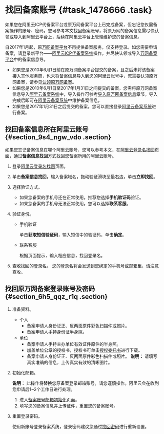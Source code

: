 # 找回备案账号 {#task_1478666 .task}

如果您在阿里云ICP代备案平台或原万网备案平台上已完成备案，但忘记您仅需备案操作的账号、密码，您可参考本文找回备案账号，将原万网的备案信息需尽快认领或导入到阿里云平台上，后续在阿里云平台上管理维护您的备案信息。

自2017年1月起，原[万网备案平台](http://beian.aliyun.com/account/login.htm)不再提供备案服务，仅支持登录。如您需要申请备案，请登录新平台——[阿里云ICP代备案系统](https://beian.aliyun.com/)操作，并尽快认领或导入[万网备案平台](http://beian.aliyun.com/account/login.htm)中的备案信息导。

-   如果您是2010年6月1日前在原万网备案平台提交的备案，且之后未将该备案接入其他服务商，也未将备案信息导入到您的阿里云账号中，您需要认领原万网备案，请参见[认领原万网备案](cn.zh-CN/管理查看ICP备案信息/原万网ICP备案信息导入阿里云/认领原万网备案.md#)。
-   如果您是2010年6月1日至2017年1月31日之间提交的备案，您需将原万网备案信息导入[阿里云备案系统](https://beian.aliyun.com/order/selfBaIndex.htm)中，导入操作可参考[导入原万网备案信息](cn.zh-CN/管理查看ICP备案信息/原万网ICP备案信息导入阿里云/导入原万网备案信息.md#)章节。导入完成后即可在[阿里云备案系统](https://beian.aliyun.com/order/selfBaIndex.htm)中维护备案信息。
-   如果您是2017年1月31日之后提交的备案，您可以直接登录[阿里云备案系统](https://beian.aliyun.com/order/selfBaIndex.htm)进行备案。

## 找回备案信息所在阿里云账号 {#section_9s4_ngw_vdo .section}

如果您忘记备案信息在哪个阿里云账号，您可以参考本文，在[阿里云登录名找回](https://account.aliyun.com/find_loginid/findLoginId.htm?focus=beiAn)页面，通过**备案信息找回**方式找回您备案所用的阿里云账号。

1.  登录[阿里云登录名找回](https://account.aliyun.com/find_loginid/findLoginId.htm?focus=beiAn)页面。
2.  单击**备案信息找回**，输入备案域名，拖动验证滑块至最右边，单击**立即找回**。
3.  选择验证方式。 
    -   如果您备案的手机号还在正常使用，推荐您选择**手机验证码**验证。
    -   如果您备案的手机号无法正常使用，您可以选择**联系客服**。
4.  验证身份。 
    -   手机验证

        单击**获取短信验证码**，输入短信中的验证码，单击**确定**。

    -   联系客服

        根据页面提示，输入相应信息，找回登录名。

5.  查收找回的登录名。 您的登录名将会发送到您绑定的手机号或邮箱里，请注意查收。

## 找回原万网备案登录账号及密码 {#section_6h5_qqz_r1q .section}

1.  准备资料。 

    -   个人
        -   备案申请人身份证正、反两面原件彩色扫描件或照片。
        -   备案申请人手持身份证半身照。
    -   单位
        -   备案申请人手持主办单位有效证件原件的半身照。
        -   加盖单位公章的授权书，授权书可单击[授权委托书](https://beian.aliyun.com/account/downloadChangeLoginSqs.do)进行下载。
        -   备案申请人身份证正、反两面原件彩色扫描件或照片。
    **说明：** 请填写真实准确的信息，上传真实有效的清晰图片。

2.  初始化邮箱。 

    **说明：** 此操作将替换您原备案登录邮箱账号，请您谨慎操作。阿里云会在收到您申请后1~2个工作日进行处理。

    1.  进入[备案账号邮箱初始化](https://beian.aliyun.com/account/changeLoginName.htm)页面。
    2.  填写您的备案信息并上传证件，重置您的备案账号。
3.  重置登录密码。 

    使用新账号登录备案系统，登录密码建议您通过[找回密码](https://beian.aliyun.com/account/find_pwd)进行重新设置。


